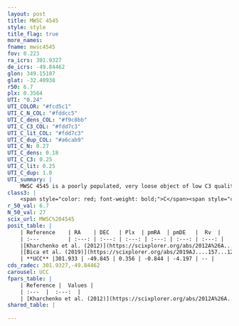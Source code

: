 ```yaml
---
layout: post
title: MWSC 4545
style: style
title_flag: true
more_names: 
fname: mwsc4545
fov: 0.223
ra_icrs: 301.9327
de_icrs: -49.84462
glon: 349.15187
glat: -32.40938
r50: 6.7
plx: 0.3564
UTI: "0.24"
UTI_COLOR: "#fcd5c1"
UTI_C_N_COL: "#fddcc5"
UTI_C_dens_COL: "#f9c8bb"
UTI_C_C3_COL: "#fdd7c3"
UTI_C_lit_COL: "#fdd7c3"
UTI_C_dup_COL: "#a6cab9"
UTI_C_N: 0.27
UTI_C_dens: 0.18
UTI_C_C3: 0.25
UTI_C_lit: 0.25
UTI_C_dup: 1.0
UTI_summary: |
    MWSC 4545 is a poorly populated, very loose object of low C3 quality. It is poorly studied in the literature, with no articles listed in the last 6 years.
class3: |
    <span style="color: red; font-weight: bold;">C</span><span style="color: red; font-weight: bold;">C</span>
r_50_val: 6.7
N_50_val: 27
scix_url: MWSC%204545
posit_table: |
    | Reference    | RA    | DEC   | Plx  | pmRA  | pmDE   |  Rv  |
    | :---         | :---: | :---: | :---: | :---: | :---: | :---: |
    |[Kharchenko et al. (2012)](https://scixplorer.org/abs/2012A%26A...543A.156K) | 301.957 | -49.86 | -- | 1.89 | -3.66 | -- |
    |[Bica et al. (2019)](https://scixplorer.org/abs/2019AJ....157...12B) | 301.954 | -49.861 | -- | -- | -- | -- |
    | **UCC** |301.933 | -49.845 | 0.356 | -0.844 | -4.197 | -- | 
cds_radec: 301.9327,-49.84462
carousel: UCC
fpars_table: |
    | Reference |  Values |
    | :---  |  :---:  |
    | [Kharchenko et al. (2012)](https://scixplorer.org/abs/2012A%26A...543A.156K) | `e_bv=0.167, distance=1070, log_age=9.31` |
shared_table: |
    
---
```

